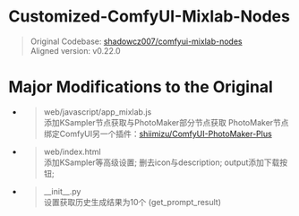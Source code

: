 # Customized-ComfyUI-Mixlab-Nodes

> Original Codebase:
> [shadowcz007/comfyui-mixlab-nodes](https://github.com/shadowcz007/comfyui-mixlab-nodes)  
> Aligned version: v0.22.0

# Major Modifications to the Original

- > web/javascript/app_mixlab.js  
  > 添加KSampler节点获取与PhotoMaker部分节点获取
  > PhotoMaker节点绑定ComfyUI另一个插件：[shiimizu/ComfyUI-PhotoMaker-Plus](https://github.com/shiimizu/ComfyUI-PhotoMaker-Plus)
  >
- > web/index.html  
  > 添加KSampler等高级设置;
  > 删去icon与description;
  > output添加下载按钮;
  >
- > \_\_init\_\_.py  
  > 设置获取历史生成结果为10个 (get_prompt_result)
  > 